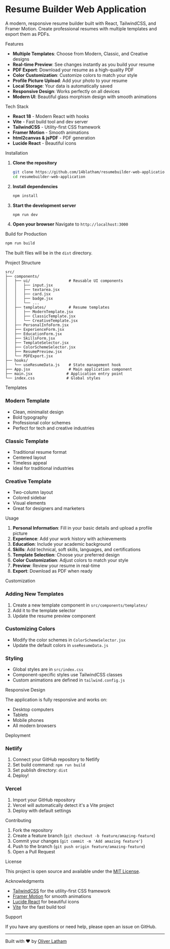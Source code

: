 # Resume Builder Web Application

A modern, responsive resume builder built with React, TailwindCSS, and Framer Motion. Create professional resumes with multiple templates and export them as PDFs.

 Features

- **Multiple Templates**: Choose from Modern, Classic, and Creative designs
- **Real-time Preview**: See changes instantly as you build your resume
- **PDF Export**: Download your resume as a high-quality PDF
- **Color Customization**: Customize colors to match your style
- **Profile Picture Upload**: Add your photo to your resume
- **Local Storage**: Your data is automatically saved
- **Responsive Design**: Works perfectly on all devices
- **Modern UI**: Beautiful glass morphism design with smooth animations

Tech Stack

- **React 18** - Modern React with hooks
- **Vite** - Fast build tool and dev server
- **TailwindCSS** - Utility-first CSS framework
- **Framer Motion** - Smooth animations
- **html2canvas & jsPDF** - PDF generation
- **Lucide React** - Beautiful icons

Installation

1. **Clone the repository**
   ```bash
   git clone https://github.com/14blatham/resumebuilder-web-application.git
   cd resumebuilder-web-application
   ```

2. **Install dependencies**
   ```bash
   npm install
   ```

3. **Start the development server**
   ```bash
   npm run dev
   ```

4. **Open your browser**
   Navigate to `http://localhost:3000`

 Build for Production

```bash
npm run build
```

The built files will be in the `dist` directory.

 Project Structure

```
src/
├── components/
│   ├── ui/                 # Reusable UI components
│   │   ├── input.jsx
│   │   ├── textarea.jsx
│   │   ├── card.jsx
│   │   ├── badge.jsx
│   │   └── ...
│   ├── templates/          # Resume templates
│   │   ├── ModernTemplate.jsx
│   │   ├── ClassicTemplate.jsx
│   │   └── CreativeTemplate.jsx
│   ├── PersonalInfoForm.jsx
│   ├── ExperienceForm.jsx
│   ├── EducationForm.jsx
│   ├── SkillsForm.jsx
│   ├── TemplateSelector.jsx
│   ├── ColorSchemeSelector.jsx
│   ├── ResumePreview.jsx
│   └── PDFExport.jsx
├── hooks/
│   └── useResumeData.js    # State management hook
├── App.jsx                 # Main application component
├── main.jsx               # Application entry point
└── index.css              # Global styles
```

 Templates

### Modern Template
- Clean, minimalist design
- Bold typography
- Professional color schemes
- Perfect for tech and creative industries

### Classic Template
- Traditional resume format
- Centered layout
- Timeless appeal
- Ideal for traditional industries

### Creative Template
- Two-column layout
- Colored sidebar
- Visual elements
- Great for designers and marketers

 Usage

1. **Personal Information**: Fill in your basic details and upload a profile picture
2. **Experience**: Add your work history with achievements
3. **Education**: Include your academic background
4. **Skills**: Add technical, soft skills, languages, and certifications
5. **Template Selection**: Choose your preferred design
6. **Color Customization**: Adjust colors to match your style
7. **Preview**: Review your resume in real-time
8. **Export**: Download as PDF when ready

Customization

### Adding New Templates
1. Create a new template component in `src/components/templates/`
2. Add it to the template selector
3. Update the resume preview component

### Customizing Colors
- Modify the color schemes in `ColorSchemeSelector.jsx`
- Update the default colors in `useResumeData.js`

### Styling
- Global styles are in `src/index.css`
- Component-specific styles use TailwindCSS classes
- Custom animations are defined in `tailwind.config.js`

 Responsive Design

The application is fully responsive and works on:
- Desktop computers
- Tablets
- Mobile phones
- All modern browsers

 Deployment

### Netlify
1. Connect your GitHub repository to Netlify
2. Set build command: `npm run build`
3. Set publish directory: `dist`
4. Deploy!

### Vercel
1. Import your GitHub repository
2. Vercel will automatically detect it's a Vite project
3. Deploy with default settings

 Contributing

1. Fork the repository
2. Create a feature branch (`git checkout -b feature/amazing-feature`)
3. Commit your changes (`git commit -m 'Add amazing feature'`)
4. Push to the branch (`git push origin feature/amazing-feature`)
5. Open a Pull Request

License

This project is open source and available under the [MIT License](LICENSE).

 Acknowledgments

- [TailwindCSS](https://tailwindcss.com/) for the utility-first CSS framework
- [Framer Motion](https://www.framer.com/motion/) for smooth animations
- [Lucide React](https://lucide.dev/) for beautiful icons
- [Vite](https://vitejs.dev/) for the fast build tool

Support

If you have any questions or need help, please open an issue on GitHub.

---

Built with ❤️ by [Oliver Latham](https://github.com/14blatham) 
